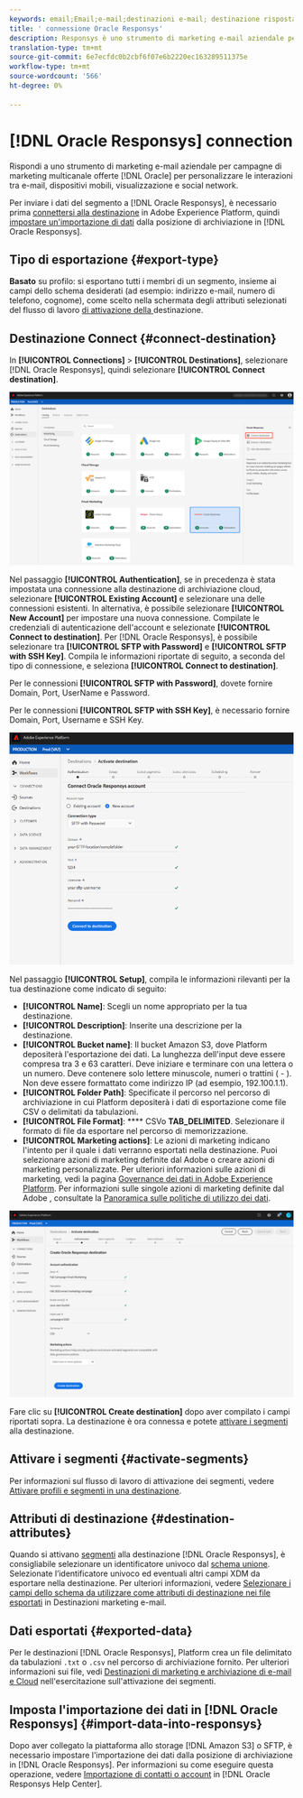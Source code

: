 ```yaml
---
keywords: email;Email;e-mail;destinazioni e-mail; destinazione risposta oracle
title: ' connessione Oracle Responsys'
description: Responsys è uno strumento di marketing e-mail aziendale per campagne di marketing multicanale offerte da  Oracle per personalizzare le interazioni tra e-mail, dispositivi mobili, display e social.
translation-type: tm+mt
source-git-commit: 6e7ecfdc0b2cbf6f07e6b2220ec163289511375e
workflow-type: tm+mt
source-wordcount: '566'
ht-degree: 0%

---
```



# [!DNL Oracle Responsys] connection

[](https://www.oracle.com/marketingcloud/products/cross-channel-orchestration/) Rispondi a uno strumento di marketing e-mail aziendale per campagne di marketing multicanale offerte  [!DNL Oracle] per personalizzare le interazioni tra e-mail, dispositivi mobili, visualizzazione e social network.

Per inviare i dati del segmento a [!DNL Oracle Responsys], è necessario prima [connettersi alla destinazione](#connect-destination) in Adobe Experience Platform, quindi [impostare un&#39;importazione di dati](#import-data-into-responsys) dalla posizione di archiviazione in [!DNL Oracle Responsys].

## Tipo di esportazione {#export-type}

**Basato**  su profilo: si esportano tutti i membri di un segmento, insieme ai campi dello schema desiderati (ad esempio: indirizzo e-mail, numero di telefono, cognome), come scelto nella schermata degli attributi selezionati del flusso di lavoro [ di attivazione della ](../../ui/activate-destinations.md#select-attributes)destinazione.

## Destinazione Connect {#connect-destination}

In **[!UICONTROL Connections]** > **[!UICONTROL Destinations]**, selezionare [!DNL Oracle Responsys], quindi selezionare **[!UICONTROL Connect destination]**.

![Connetti alle risposte](../../assets/catalog/email-marketing/oracle-responsys/catalog.png)

Nel passaggio **[!UICONTROL Authentication]**, se in precedenza è stata impostata una connessione alla destinazione di archiviazione cloud, selezionare **[!UICONTROL Existing Account]** e selezionare una delle connessioni esistenti. In alternativa, è possibile selezionare **[!UICONTROL New Account]** per impostare una nuova connessione. Compilate le credenziali di autenticazione dell&#39;account e selezionate **[!UICONTROL Connect to destination]**. Per [!DNL Oracle Responsys], è possibile selezionare tra **[!UICONTROL SFTP with Password]** e **[!UICONTROL SFTP with SSH Key]**. Compila le informazioni riportate di seguito, a seconda del tipo di connessione, e seleziona **[!UICONTROL Connect to destination]**.

Per le connessioni **[!UICONTROL SFTP with Password]**, dovete fornire Domain, Port, UserName e Password.

Per le connessioni **[!UICONTROL SFTP with SSH Key]**, è necessario fornire Domain, Port, Username e SSH Key.

![Compila le informazioni sulle risposte](../../assets/catalog/email-marketing/oracle-responsys/account-info.png)

Nel passaggio **[!UICONTROL Setup]**, compila le informazioni rilevanti per la tua destinazione come indicato di seguito:
- **[!UICONTROL Name]**: Scegli un nome appropriato per la tua destinazione.
- **[!UICONTROL Description]**: Inserite una descrizione per la destinazione.
- **[!UICONTROL Bucket name]**: Il bucket  Amazon S3, dove Platform depositerà l&#39;esportazione dei dati. La lunghezza dell&#39;input deve essere compresa tra 3 e 63 caratteri. Deve iniziare e terminare con una lettera o un numero. Deve contenere solo lettere minuscole, numeri o trattini ( - ). Non deve essere formattato come indirizzo IP (ad esempio, 192.100.1.1).
- **[!UICONTROL Folder Path]**: Specificate il percorso nel percorso di archiviazione in cui Platform depositerà i dati di esportazione come file CSV o delimitati da tabulazioni.
- **[!UICONTROL File Format]**:  **** CSVo  **TAB_DELIMITED**. Selezionare il formato di file da esportare nel percorso di memorizzazione.
- **[!UICONTROL Marketing actions]**: Le azioni di marketing indicano l&#39;intento per il quale i dati verranno esportati nella destinazione. Puoi selezionare  azioni di marketing definite dal Adobe o creare azioni di marketing personalizzate. Per ulteriori informazioni sulle azioni di marketing, vedi la pagina [Governance dei dati in Adobe Experience Platform](../../../data-governance/policies/overview.md). Per informazioni sulle singole azioni di marketing definite dal Adobe , consultate la [Panoramica sulle politiche di utilizzo dei dati](../../../data-governance/policies/overview.md).

![Rispondi alle informazioni di base](../../assets/catalog/email-marketing/oracle-responsys/basic-information.png)

Fare clic su **[!UICONTROL Create destination]** dopo aver compilato i campi riportati sopra. La destinazione è ora connessa e potete [attivare i segmenti](../../ui/activate-destinations.md) alla destinazione.

## Attivare i segmenti {#activate-segments}

Per informazioni sul flusso di lavoro di attivazione dei segmenti, vedere [Attivare profili e segmenti in una destinazione](../../ui/activate-destinations.md).

## Attributi di destinazione {#destination-attributes}

Quando si attivano [segmenti](../../ui/activate-destinations.md) alla destinazione [!DNL Oracle Responsys], è consigliabile selezionare un identificatore univoco dal [schema unione](../../../profile/home.md#profile-fragments-and-union-schemas). Selezionate l’identificatore univoco ed eventuali altri campi XDM da esportare nella destinazione. Per ulteriori informazioni, vedere [Selezionare i campi dello schema da utilizzare come attributi di destinazione nei file esportati](./overview.md#destination-attributes) in Destinazioni marketing e-mail.

## Dati esportati {#exported-data}

Per le destinazioni [!DNL Oracle Responsys], Platform crea un file delimitato da tabulazioni `.txt` o `.csv` nel percorso di archiviazione fornito. Per ulteriori informazioni sui file, vedi [Destinazioni di marketing e archiviazione di e-mail e Cloud](../../ui/activate-destinations.md#esp-and-cloud-storage) nell&#39;esercitazione sull&#39;attivazione dei segmenti.

## Imposta l&#39;importazione dei dati in [!DNL Oracle Responsys] {#import-data-into-responsys}

Dopo aver collegato la piattaforma allo storage [!DNL Amazon S3] o SFTP, è necessario impostare l&#39;importazione dei dati dalla posizione di archiviazione in [!DNL Oracle Responsys]. Per informazioni su come eseguire questa operazione, vedere [Importazione di contatti o account](https://docs.oracle.com/cloud/latest/marketingcs_gs/OMCEA/Connect_WizardUpload.htm) in [!DNL Oracle Responsys Help Center].